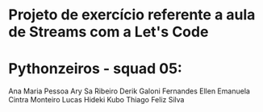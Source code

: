 # Projeto de exercício referente a aula de Streams com a Let's Code


# Pythonzeiros - squad 05:

Ana Maria Pessoa
Ary Sa Ribeiro
Derik Galoni Fernandes
Ellen Emanuela Cintra Monteiro
Lucas Hideki Kubo
Thiago Feliz Silva
